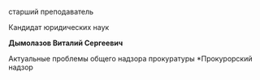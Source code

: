 старший преподаватель

Кандидат юридических наук

**Дымолазов Виталий Сергеевич**

Актуальные проблемы общего надзора прокуратуры
	*Прокурорский надзор